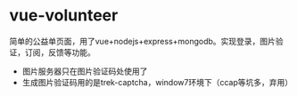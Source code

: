 # vue-volunteer
 简单的公益单页面，用了vue+nodejs+express+mongodb。实现登录，图片验证，订阅，反馈等功能。
* 图片服务器只在图片验证码处使用了
* 生成图片验证码用的是trek-captcha，window7环境下（ccap等坑多，弃用）
